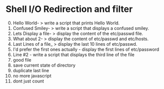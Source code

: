 # Shell I/O Redirection and filter
0. Hello World- > write a script that prints Hello World.
1. Confused Smiley- > write a script that displays a confused smiley.
2. Lets Display a file- > display the content of the etc/passwd file.
3. What about 2- > display the content of etc/passwd and etc/hosts.
4. Last Lines of a file_ > display the last 10 lines of etc/passwd.
5. I'd prefer the first ones actually - display the first lines of etc/password
6. Line #2 - write a script that displays the third line of the file
7. good file
8. save current state of directory
9. duplicate last line
10. no more javascript
11. dont just count  
